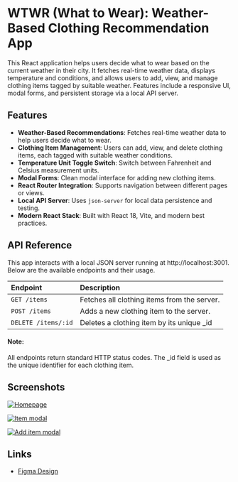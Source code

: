 # WTWR (What to Wear): Weather-Based Clothing Recommendation App

This React application helps users decide what to wear based on the current weather in their city. It fetches real-time weather data, displays temperature and conditions, and allows users to add, view, and manage clothing items tagged by suitable weather. Features include a responsive UI, modal forms, and persistent storage via a local API server.

## Features

- **Weather-Based Recommendations**: Fetches real-time weather data to help users decide what to wear.
- **Clothing Item Management**: Users can add, view, and delete clothing items, each tagged with suitable weather conditions.
- **Temperature Unit Toggle Switch**: Switch between Fahrenheit and Celsius measurement units.
- **Modal Forms**: Clean modal interface for adding new clothing items.
- **React Router Integration**: Supports navigation between different pages or views.
- **Local API Server**: Uses `json-server` for local data persistence and testing.
- **Modern React Stack**: Built with React 18, Vite, and modern best practices.

## API Reference

This app interacts with a local JSON server running at http://localhost:3001. Below are the available endpoints and their usage.

| Endpoint            | Description                                 |
| :------------------ | :------------------------------------------ |
| `GET /items`        | Fetches all clothing items from the server. |
| `POST /items`       | Adds a new clothing item to the server.     |
| `DELETE /items/:id` | Deletes a clothing item by its unique \_id  |

#### Note:

All endpoints return standard HTTP status codes. The \_id field is used as the unique identifier for each clothing item.

## Screenshots

[![Homepage](https://i.postimg.cc/q7shZ1cx/wtwr-homepage.png)](https://postimg.cc/rdpwDCPD)

[![Item modal](https://i.postimg.cc/gJGX93NF/wtwr-item-modal.png)](https://postimg.cc/TyHYgLzC)

[![Add item modal](https://i.postimg.cc/s2dGckW2/wtwr-add-item-modal.png)](https://postimg.cc/xX5djFtr)

## Links

- [Figma Design](https://www.figma.com/file/DTojSwldenF9UPKQZd6RRb/Sprint-10%3A-WTWR)
